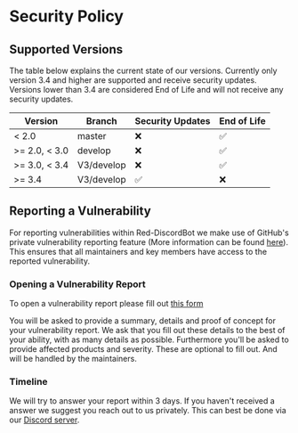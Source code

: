 # Security Policy

## Supported Versions

The table below explains the current state of our versions. Currently only version
3.4 and higher are supported and receive security updates. Versions lower than 3.4
are considered End of Life and will not receive any security updates.

| Version       | Branch     | Security Updates   | End of Life        |
|---------------|------------|--------------------|--------------------|
| < 2.0         | master     | :x:                | :white_check_mark: |
| >= 2.0, < 3.0 | develop    | :x:                | :white_check_mark: |
| >= 3.0, < 3.4 | V3/develop | :x:                | :white_check_mark: |
| >= 3.4        | V3/develop | :white_check_mark: | :x:                |


## Reporting a Vulnerability

For reporting vulnerabilities within Red-DiscordBot we make use of GitHub's
private vulnerability reporting feature (More information can be found
[here](https://docs.github.com/en/code-security/security-advisories/guidance-on-reporting-and-writing/privately-reporting-a-security-vulnerability)).
This ensures that all maintainers and key members have access to the reported
vulnerability.

### Opening a Vulnerability Report

To open a vulnerability report please fill out [this form](https://github.com/Cog-Creators/Red-DiscordBot/security/advisories/new)

You will be asked to provide a summary, details and proof of concept for your vulnerability report.
We ask that you fill out these details to the best of your ability, with as many details as possible.
Furthermore you'll be asked to provide affected products and severity. These are optional to fill out.
And will be handled by the maintainers.

### Timeline

We will try to answer your report within 3 days. If you haven't received a answer we suggest you reach
out to us privately. This can best be done via our [Discord server](https://discord.gg/red).
